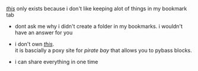 *[this](https://kojokwakye.github.io/luke23-34/)* only exists because i don't like keeping alot of things in my bookmark tab

- dont ask me why i didn't create a folder in my bookmarks. i wouldn't have an answer for you

- i don't own *[this](https://proxybay.github.io/)*.  
it is bascially a poxy site for *pirate bay* that allows you to pybass blocks.  

- i can share everything in one time




